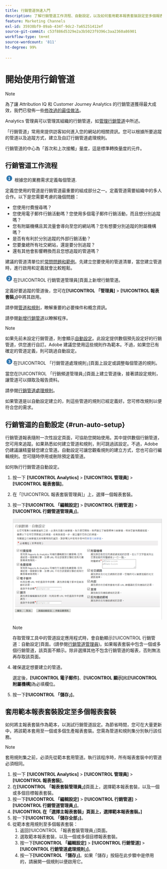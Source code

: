 ```yaml
---
title: 行銷管道快速入門
description: 了解行銷管道工作流程、自動設定，以及如何套用範本報表套裝設定至多個報表套裝。
feature: Marketing Channels
exl-id: 35938bf9-89ab-434f-9dc2-7a65251412ef
source-git-commit: c53f886d5329e2a3b5023f9396c3aa2360a86901
workflow-type: tm+mt
source-wordcount: '811'
ht-degree: 99%

---
```


# 開始使用行銷管道

>[!NOTE]
>
>為了讓 Attribution IQ 和 Customer Journey Analytics 的行銷管道獲得最大成效，我們已發佈一些[修改過的最佳做法](/help/components/c-marketing-channels/mchannel-best-practices.md)。
>
>Analytics 管理員可以管理其組織的行銷管道，如[管理行銷管道](/help/admin/admin/c-manage-report-suites/c-edit-report-suites/marketing-channels/c-channels.md)中所述。

「行銷管道」常用來提供訪客如何進入您的網站的相關資訊。您可以根據所要追蹤的管道以及追蹤方式，建立及自訂行銷管道處理規則。

行銷管道的中心為「首次和上次接觸」量度，這是標準轉換量度的元件。

## 行銷管道工作流程

![](/help/admin/admin/c-manage-report-suites/c-edit-report-suites/general/c-server-side-forwarding/assets/step1_icon.png) 根據您的業務需求定義每個管道.

定義您使用的管道是行銷管道最重要的組成部分之一。定義管道需要組織中的多人合作。以下是您需要考慮的幾個問題：

* 您使用付費搜尋嗎？
* 您使用電子郵件行銷活動嗎？您使用多個電子郵件行銷活動，而且想分別追蹤嗎？
* 您有附屬機構且其流量會導向至您的網站嗎？您有想要分別追蹤的附屬機構嗎？
* 是否有有利於分別追蹤的外部行銷活動？
* 您要彙總所有社交網站，還是要分別追蹤？
* 還有其他會影響轉換而且您想追蹤的管道嗎？

建議的管道清單位於[常問問題和範例](/help/components/c-marketing-channels/c-faq.md)。先建立您要使用的管道清單，當您建立管道時，進行啟用和定義就會比較輕鬆。

![](/help/admin/admin/c-manage-report-suites/c-edit-report-suites/general/c-server-side-forwarding/assets/step2_icon.png)在[!UICONTROL 行銷管道管理員]頁面上新增行銷管道。

定義好要追蹤的管道後，您可在&#x200B;**[!UICONTROL 「管理員]** > **[!UICONTROL 報表套裝」]**&#x200B;中將其啟用。

請參閱[管道和規則](/help/admin/admin/c-manage-report-suites/c-edit-report-suites/marketing-channels/c-channels.md)，瞭解重要的必要條件和概念資訊。

請參閱[新增行銷管道](/help/admin/admin/c-manage-report-suites/c-edit-report-suites/marketing-channels/c-channels.md)以瞭解程序。

>[!NOTE]
>
>如果先前未設定行銷管道，則會顯示[自動設定](/help/components/c-marketing-channels/c-getting-started-mchannel.md)。此設定提供數個預先設定好的行銷管道，供您進行自訂。Adobe 建議您使用這些規則作為範本。不過，如果您已有確定的管道定義，則可跳過自動設定。

![](/help/admin/admin/c-manage-report-suites/c-edit-report-suites/general/c-server-side-forwarding/assets/step3_icon.png)在[!UICONTROL 「行銷管道處理規則」]頁面上設定或調整每個管道的規則。

當您在[!UICONTROL 「行銷頻道管理員」]頁面上建立管道後，接著請設定規則，讓管道可以擷取及報告資料。

請參閱[行銷管道處理規則](/help/admin/admin/c-manage-report-suites/c-edit-report-suites/marketing-channels/c-rules.md)。

如果管道是以自動設定建立的，則這些管道的規則已經定義好。您可修改規則以便符合您的需求。

## 行銷管道的自動設定 {#run-auto-setup}

行銷管道報表隨附一次性設定頁面，可協助您開始使用。其中提供數個行銷管道，您可用來追蹤。如果熟悉如何建立管道和規則，則可跳過該設定。不過，Adobe 仍建議讓精靈替您建立管道。自動設定可讓您觀看規則的建立方式，您也可自行編輯規則。您可隨時停用或刪除預定義管道。

如何執行行銷管道自動設定。

1. 按一下 **[!UICONTROL Analytics]** > **[!UICONTROL 管理員]** > **[!UICONTROL 報表套裝]**。
1. 在「[!UICONTROL 報表套裝管理員]」上，選擇一個報表套裝。
1. 按一下&#x200B;**[!UICONTROL 「編輯設定]** > **[!UICONTROL 行銷管道]** > **[!UICONTROL 行銷管道管理員」]**。

   ![步驟結果](assets/wizard.png)

   >[!NOTE]
   >
   >存取管理工具中的管道設定應用程式時，會自動顯示[!UICONTROL 行銷管道：自動設定]頁面。(請參閱[行銷管道管理員](/help/admin/admin/c-manage-report-suites/c-edit-report-suites/marketing-channels/c-channels.md))。如果報表套裝中包含一個或多個行銷管道，該頁面不顯示。除非選擇其他不包含行銷管道的報表，否則無法再存取該頁面。

1. 確保選定想要建立的管道。

   選定後，**[!UICONTROL 電子郵件]**、**[!UICONTROL 顯示]**&#x200B;和&#x200B;**[!UICONTROL 附屬機構]**&#x200B;為必填欄位。

1. 按一下&#x200B;**[!UICONTROL 「儲存」]**。

## 套用範本報表套裝設定至多個報表套裝

如何將主報表套裝作為範本，以測試行銷管道設定。為節省時間，您可在大量更新中，將該範本套用至一個或多個生產報表套裝。您需為管道和規則集分別執行該任務。

>[!NOTE]
>
>套用規則集之前，必須先從範本套用管道。執行該程序時，所有報表套裝中的管道必須相同。

1. 按一下 **[!UICONTROL Analytics]** > **[!UICONTROL 管理員]** > **[!UICONTROL 報表套裝]**。
1. 在&#x200B;**[!UICONTROL 「報表套裝管理員」]**&#x200B;頁面上，選擇範本報表套裝，以及一個或多個目標報表套裝。
1. 按一下&#x200B;**[!UICONTROL 「編輯設定]** > **[!UICONTROL 行銷管道]** > **[!UICONTROL 行銷管道管理員」]**。
1. **[!UICONTROL 在「選擇主報表套裝」頁面上，選擇範本報表套裝。]**
1. 按一下&#x200B;**[!UICONTROL 「儲存全部」]**。
1. 從範本套用規則至多個報表套裝：
   1. 返回[!UICONTROL 「報表套裝管理員」]頁面。
   1. 選取範本報表套裝，以及一個或多個目標報表套裝。
   1. 按一下&#x200B;**[!UICONTROL 「編輯設定]** > **[!UICONTROL 行銷管道]** > **[!UICONTROL 行銷管道處理規則」]**。
   1. 按一下&#x200B;**[!UICONTROL 「儲存」]**。如果「儲存」按鈕在此步驟中是停用的，請展開一個規則以便啟用它。
